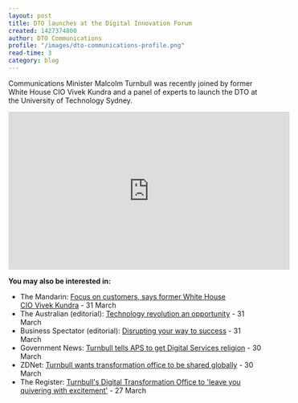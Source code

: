 ```yaml
---
layout: post
title: DTO launches at the Digital Innovation Forum
created: 1427374800
author: DTO Communications
profile: "/images/dto-communications-profile.png"
read-time: 3
category: blog
---
```

Communications Minister Malcolm Turnbull was recently joined by former White House CIO Vivek Kundra and a panel of experts to launch the DTO at the University of Technology Sydney.

<iframe allowfullscreen="" src="https://www.youtube.com/embed/aIZ_Zqv7XoI" frameborder="0" height="315" width="560"></iframe>

**You may also be interested in:**

* The Mandarin: [Focus on customers, says former White House CIO Vivek Kundra](http://www.themandarin.com.au/28054-focus-customers-says-former-white-house-cio-vivek-kundra/) - 31 March
* The Australian (editorial): [Technology revolution an opportunity](http://www.theaustralian.com.au/news/technology-revolution-an-opportunity/story-e6frg6n6-1227285166785) - 31 March
* Business Spectator (editorial): [Disrupting your way to success](http://www.theaustralian.com.au/business/business-spectator/disrupting-your-way-to-success---/news-story/531e673c4f186fb66f0790531bc8c11a) - 31 March
* Government News: [Turnbull tells APS to get Digital Services religion](http://www.governmentnews.com.au/2015/03/turnbull-tells-aps-to-get-digital-services-religion/) - 30 March
* ZDNet: [Turnbull wants transformation office to be shared globally](http://www.zdnet.com/article/turnbull-wants-transformation-office-to-be-shared-globally/) - 30 March
* The Register: [Turnbull's Digital Transformation Office to 'leave you quivering with excitement'](http://www.theregister.co.uk/2015/03/27/turnbulls_digital_transformation_office_to_leave_you_quivering_with_excitement/) - 27 March
